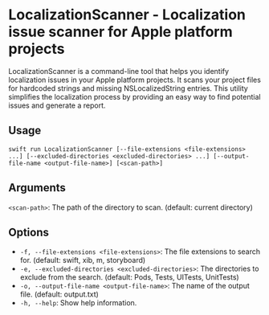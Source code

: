 # LocalizationScanner - Localization issue scanner for Apple platform projects

LocalizationScanner is a command-line tool that helps you identify localization issues in your Apple platform projects. It scans your project files for 
hardcoded strings and missing NSLocalizedString entries. This utility simplifies the localization process by providing an easy way to find potential 
issues and generate a report.

## Usage

```
swift run LocalizationScanner [--file-extensions <file-extensions> ...] [--excluded-directories <excluded-directories> ...] [--output-file-name <output-file-name>] [<scan-path>]
```

## Arguments
```<scan-path>```: The path of the directory to scan. (default: current directory)

## Options
- ```-f, --file-extensions <file-extensions>```: The file extensions to search for. (default: swift, xib, m, storyboard)
- ```-e, --excluded-directories <excluded-directories>```: The directories to exclude from the search. (default: Pods, Tests, UITests, UnitTests)
- ```-o, --output-file-name <output-file-name>```: The name of the output file. (default: output.txt)
- ```-h, --help```: Show help information.
